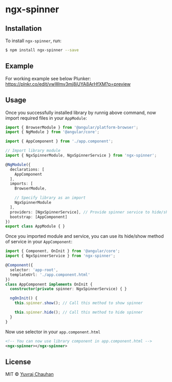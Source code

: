 # ngx-spinner

## Installation

To install `ngx-spinner`, run:

```bash
$ npm install ngx-spinner --save
```

## Example

For working example see below Plunker:
https://plnkr.co/edit/vwWmv3mj8jUYA8ArHfXM?p=preview

## Usage

Once you successfully installed library by runnig above command, now import required files in your `AppModule`:

```typescript
import { BrowserModule } from '@angular/platform-browser';
import { NgModule } from '@angular/core';

import { AppComponent } from './app.component';

// Import library module
import { NgxSpinnerModule, NgxSpinnerService } from 'ngx-spinner';

@NgModule({
  declarations: [
    AppComponent
  ],
  imports: [
    BrowserModule,

    // Specify library as an import
    NgxSpinnerModule
  ],
  providers: [NgxSpinnerService], // Provide spinner service to hide/show spinner
  bootstrap: [AppComponent]
})
export class AppModule { }
```

Once you imported module and service, you can use its hide/show method of service in your `AppComponent`:

```typescript
import { Component, OnInit } from '@angular/core';
import { NgxSpinnerService } from 'ngx-spinner';

@Component({
  selector: 'app-root',
  templateUrl: './app.component.html'
})
class AppComponent implements OnInit {
  constructor(private spinner: NgxSpinnerService) { }

  ngOnInit() {
    this.spinner.show(); // Call this method to show spinner

    this.spinner.hide(); // Call this method to hide spinner
  }
}
```

Now use selector in your `app.component.html`

```xml
<!-- You can now use library component in app.component.html -->
<ngx-spinner></ngx-spinner>
```

## License

MIT © [Yuvraj Chauhan](mailto:yuvrajchauhan3113@gmail.com)
